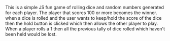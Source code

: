 This is a simple JS fun game of rolling dice and random numbers generated for each player. The player that scores 100 or more becomes the winner. 
when a dice is rolled and the user wants to keep/hold the score of the dice then the hold button is clicked which then allows the other player to play.
When a player rolls a 1 then all the previous tally of dice rolled which haven't been held would be lost. 
